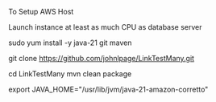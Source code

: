 
To Setup AWS Host

Launch instance at least as much CPU as database server

sudo yum install -y java-21 git maven

git clone https://github.com/johnlpage/LinkTestMany.git

cd LinkTestMany
mvn clean package

 export JAVA_HOME="/usr/lib/jvm/java-21-amazon-corretto"
